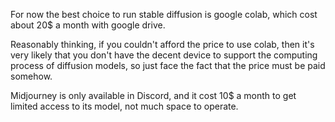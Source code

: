 For now the best choice to run stable diffusion is google colab, which cost about 20$ a month with google drive.

Reasonably thinking, if you couldn't afford the price to use colab, then it's very likely that you don't have the decent device to support the computing process of diffusion models, so just face the fact that the price must be paid somehow.

Midjourney is only available in Discord, and it cost 10$ a month to get limited access to its model, not much space to operate.